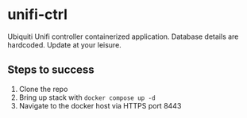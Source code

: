 # unifi-ctrl
Ubiquiti Unifi controller containerized application. Database details are hardcoded. Update at your leisure.

## Steps to success

1. Clone the repo
2. Bring up stack with `docker compose up -d`
3. Navigate to the docker host via HTTPS port 8443

